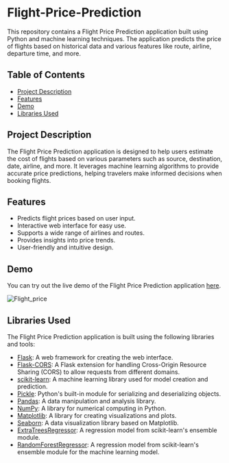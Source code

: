 # Flight-Price-Prediction

This repository contains a Flight Price Prediction application built using Python and machine learning techniques. The application predicts the price of flights based on historical data and various features like route, airline, departure time, and more.

## Table of Contents

- [Project Description](#project-description)
- [Features](#features)
- [Demo](#demo)
- [Libraries Used](#libraries-used)

## Project Description

The Flight Price Prediction application is designed to help users estimate the cost of flights based on various parameters such as source, destination, date, airline, and more. It leverages machine learning algorithms to provide accurate price predictions, helping travelers make informed decisions when booking flights.

## Features

- Predicts flight prices based on user input.
- Interactive web interface for easy use.
- Supports a wide range of airlines and routes.
- Provides insights into price trends.
- User-friendly and intuitive design.

## Demo

You can try out the live demo of the Flight Price Prediction application [here](#).

![Flight_price](https://github.com/Ishika63/Flight-Price-Prediction/assets/80192358/e5e4ad77-b5cf-43e6-8d63-501d6812bda0)


## Libraries Used

The Flight Price Prediction application is built using the following libraries and tools:

- [Flask](https://flask.palletsprojects.com/): A web framework for creating the web interface.
- [Flask-CORS](https://flask-cors.readthedocs.io/): A Flask extension for handling Cross-Origin Resource Sharing (CORS) to allow requests from different domains.
- [scikit-learn](https://scikit-learn.org/): A machine learning library used for model creation and prediction.
- [Pickle](https://docs.python.org/3/library/pickle.html): Python's built-in module for serializing and deserializing objects.
- [Pandas](https://pandas.pydata.org/): A data manipulation and analysis library.
- [NumPy](https://numpy.org/): A library for numerical computing in Python.
- [Matplotlib](https://matplotlib.org/): A library for creating visualizations and plots.
- [Seaborn](https://seaborn.pydata.org/): A data visualization library based on Matplotlib.
- [ExtraTreesRegressor](https://scikit-learn.org/stable/modules/generated/sklearn.ensemble.ExtraTreesRegressor.html): A regression model from scikit-learn's ensemble module.
- [RandomForestRegressor](https://scikit-learn.org/stable/modules/generated/sklearn.ensemble.RandomForestRegressor.html): A regression model from scikit-learn's ensemble module for the machine learning model.
